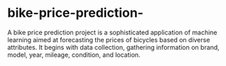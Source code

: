# bike-price-prediction-
A bike price prediction project is a sophisticated application of machine learning aimed at forecasting the prices of bicycles based on diverse attributes. It begins with data collection, gathering information on brand, model, year, mileage, condition, and location.
